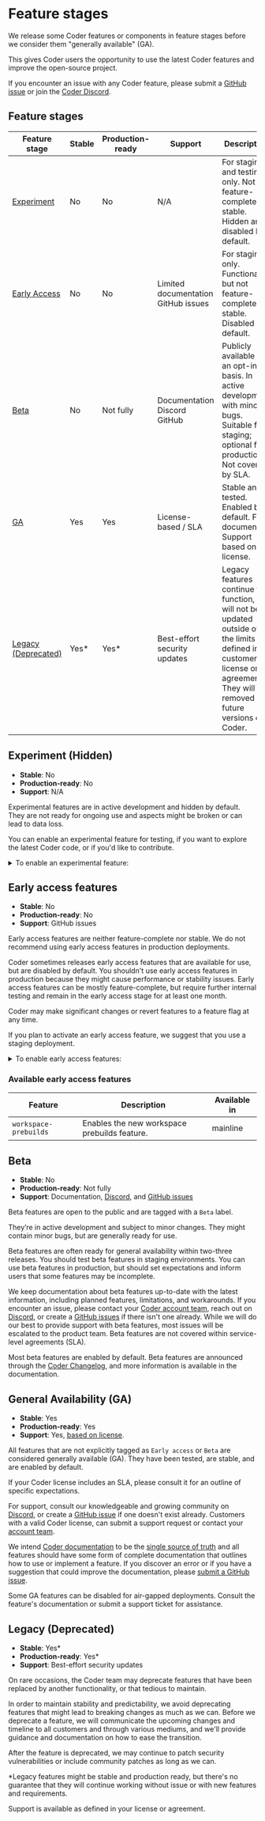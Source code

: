 # Feature stages

We release some Coder features or components in feature stages before we consider them "generally available" (GA).

This gives Coder users the opportunity to use the latest Coder features and improve the open-source project.

If you encounter an issue with any Coder feature, please submit a
[GitHub issue](https://github.com/coder/coder/issues) or join the
[Coder Discord](https://discord.gg/coder).

## Feature stages

| Feature stage                             | Stable | Production-ready | Support                                 | Description                                                                                                                                                                             |
|-------------------------------------------|--------|------------------|-----------------------------------------|-----------------------------------------------------------------------------------------------------------------------------------------------------------------------------------------|
| [Experiment](#experiment-hidden)          | No     | No               | N/A                                     | For staging and testing only. Not feature-complete or stable.</br>Hidden and disabled by default.                                                                                       |
| [Early Access](#early-access-features)    | No     | No               | Limited documentation</br>GitHub issues | For staging only. Functional, but not feature-complete or stable.</br>Disabled by default.                                                                                              |
| [Beta](#beta)                             | No     | Not fully        | Documentation</br>Discord</br>GitHub    | Publicly available on an opt-in basis. In active development with minor bugs. Suitable for staging; optional for production. Not covered by SLA.                                        |
| [GA](#general-availability-ga)            | Yes    | Yes              | License-based / SLA                     | Stable and tested. Enabled by default. Fully documented. Support based on license.                                                                                                      |
| [Legacy (Deprecated)](#legacy-deprecated) | Yes*   | Yes*             | Best-effort security updates            | Legacy features continue to function, but will not be updated outside of the limits defined in a customer's license or agreement.</br>They will be removed in future versions of Coder. |

## Experiment (Hidden)

- **Stable**: No
- **Production-ready**: No
- **Support**: N/A

Experimental features are in active development and hidden by default.
They are not ready for ongoing use and aspects might be broken or can lead to data loss.

You can enable an experimental feature for testing, if you want to explore the latest Coder code, or if you'd like to contribute.

<details><summary>To enable an experimental feature:</summary>

Use the [Coder CLI](../../install/cli.md) `--experiments` flag to enable the feature:

```shell
coder server --experiments=featureName
```

</details>

## Early access features

- **Stable**: No
- **Production-ready**: No
- **Support**: GitHub issues

Early access features are neither feature-complete nor stable.
We do not recommend using early access features in production deployments.

Coder sometimes releases early access features that are available for use, but are disabled by default.
You shouldn't use early access features in production because they might cause performance or stability issues.
Early access features can be mostly feature-complete, but require further internal testing and remain in the early access stage for at least one month.

Coder may make significant changes or revert features to a feature flag at any time.

If you plan to activate an early access feature, we suggest that you use a staging deployment.

<details><summary>To enable early access features:</summary>

Use the [Coder CLI](../../install/cli.md) `--experiments` flag to enable early access features:

- Enable all early access features:

  ```shell
  coder server --experiments=*
  ```

- Enable multiple early access features:

  ```shell
  coder server --experiments=feature1,feature2
  ```

You can also use the `CODER_EXPERIMENTS`
[environment variable](../../admin/setup/index.md).

You can opt-out of a feature after you've enabled it.

</details>

### Available early access features

<!-- Code generated by scripts/release/docs_update_experiments.sh. DO NOT EDIT. -->
<!-- BEGIN: available-experimental-features -->

| Feature               | Description                                  | Available in |
|-----------------------|----------------------------------------------|--------------|
| `workspace-prebuilds` | Enables the new workspace prebuilds feature. | mainline     |

<!-- END: available-experimental-features -->

## Beta

- **Stable**: No
- **Production-ready**: Not fully
- **Support**: Documentation, [Discord](https://discord.gg/coder), and
  [GitHub issues](https://github.com/coder/coder/issues)

Beta features are open to the public and are tagged with a `Beta` label.

They’re in active development and subject to minor changes.
They might contain minor bugs, but are generally ready for use.

Beta features are often ready for general availability within two-three releases.
You should test beta features in staging environments.
You can use beta features in production, but should set expectations and inform users that some features may be incomplete.

We keep documentation about beta features up-to-date with the latest information, including planned features, limitations, and workarounds.
If you encounter an issue, please contact your [Coder account team](https://coder.com/contact), reach out on
[Discord](https://discord.gg/coder), or create a [GitHub issues](https://github.com/coder/coder/issues) if there isn't one already.
While we will do our best to provide support with beta features, most issues will be escalated to the product team.
Beta features are not covered within service-level agreements (SLA).

Most beta features are enabled by default.
Beta features are announced through the [Coder Changelog](https://coder.com/changelog), and more information is available in the documentation.

## General Availability (GA)

- **Stable**: Yes
- **Production-ready**: Yes
- **Support**: Yes, [based on license](https://coder.com/pricing).

All features that are not explicitly tagged as `Early access` or `Beta` are considered generally available (GA).
They have been tested, are stable, and are enabled by default.

If your Coder license includes an SLA, please consult it for an outline of specific expectations.

For support, consult our knowledgeable and growing community on [Discord](https://discord.gg/coder), or create a
[GitHub issue](https://github.com/coder/coder/issues) if one doesn't exist already.
Customers with a valid Coder license, can submit a support request or contact your [account team](https://coder.com/contact).

We intend [Coder documentation](../../README.md) to be the [single source of truth](https://en.wikipedia.org/wiki/Single_source_of_truth)
and all features should have some form of complete documentation that outlines how to use or implement a feature.
If you discover an error or if you have a suggestion that could improve the documentation, please
[submit a GitHub issue](https://github.com/coder/internal/issues/new?title=request%28docs%29%3A+request+title+here&labels=["customer-feedback","docs"]&body=please+enter+your+request+here).

Some GA features can be disabled for air-gapped deployments.
Consult the feature's documentation or submit a support ticket for assistance.

## Legacy (Deprecated)

- **Stable**: Yes*
- **Production-ready**: Yes*
- **Support**: Best-effort security updates

On rare occasions, the Coder team may deprecate features that have been replaced by another functionality, or that tedious to maintain.

In order to maintain stability and predictability, we avoid deprecating features that might lead to breaking changes as much as we can.
Before we deprecate a feature, we will communicate the upcoming changes and timeline to all customers and through various mediums,
and we'll provide guidance and documentation on how to ease the transition.

After the feature is deprecated, we may continue to patch security vulnerabilities or include community patches as long as we can.

*Legacy features might be stable and production ready, but there's no guarantee that they will continue working without issue or with new features and requirements.

Support is available as defined in your license or agreement.
